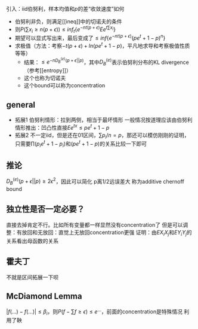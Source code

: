 引入：iid伯努利，样本均值和$p$的差“收敛速度”如何
- 伯努利非负，则满足[[ineq]]中的切诺夫的条件
- 则$P(\sum x_i \ge n(p+\epsilon)) \le inf_t \{e^{-nt(p+\epsilon)}Ee^{t\sum x_i}\}$
- 期望可以显式写出来，最后变成了$\le inf\{ e^{-nt(p+\epsilon)}(pe^t+1-p)^n\}$
- 求极值（方法：考察$-t(p+\epsilon) + ln(pe^t+1-p)$，平凡地求导和考察极值性质等等）
  - 结果：$\le e^{-n D_B^{(e)}(p+\epsilon ||p )}$，其中$D_B^{(e)}$表示伯努利分布的KL divergence（参考[[entropy]]）
  - 这个也称为切诺夫
  - 这个bound可以称为concentration
## general
- 拓展1
伯努利情形：拉到两侧，相当于最坏情形
一般情况按道理应该由伯努利情形推出：凹凸性直接$Ee^{tx}\le pe^t+1-p$
- 拓展2
不一定iid，但是还在01区间，$\sum p_i/n=p$，那还可以模仿刚刚的证明，只需要$\prod (p_ie^t+1-p_i)$和$(pe^t+1-p)$的关系比较一下即可
## 推论
$D_B^{(e)}(p+\epsilon||p)\ge 2\epsilon^2$，因此可以简化
p离1/2远误差大
称为additive chernoff bound
## 独立性是否一定必要？
直接去掉肯定不行。比如所有变量都一样显然没有concentration了
但是可以调整：有放回和无放回：直觉上无放回concentration更强
证明：由$EX_iX_j$和$EY_iY_j$的关系看出母函数的关系
## 霍夫丁
不就是区间拓展一下呗
## McDiamond Lemma
$|f(...)-f(...)|\le \beta_i$，则$P(f-\sum f\ge \epsilon)\le e^{...}$，前面的concentration是特殊情况
利用了鞅